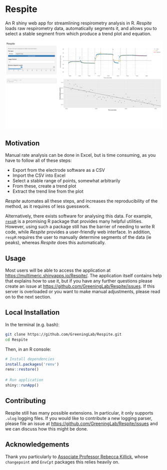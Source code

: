 # Respite
An R shiny web app for streamlining respirometry analysis in R.
*Respite* loads raw respirometry data, automatically segments it, and allows you to select a stable segment from which produce a trend plot and equation.

![](./screenshot.png)

## Motivation

Manual rate analysis  can be done in Excel, but is time consuming, as you have to follow all of these steps:

* Export from the electrode software as a CSV
* Import the CSV into Excel
* Select a stable range of points, somewhat arbitrarily
* From these, create a trend plot
* Extract the trend line from the plot

*Respite* automates all these steps, and increases the reproducibility of the method, as it requires of less guesswork.

Alternatively, there exists software for analysing this data.
For example, [`respR`](https://github.com/januarharianto/respR) is a promising R package that provides many helpful utilities.
However, using such a package still has the barrier of needing to write R code, while *Respite* provides a user-friendly web interface.
In addition, `respR` requires the user to manually determine segments of the data (ie peaks), whereas *Respite* does this automatically.

## Usage

Most users will be able to access the application at <https://multimeric.shinyapps.io/Respite/>.
The application itself contains help that explains how to use it, but if you have any further questions please create an issue at <https://github.com/GreeningLab/Respite/issues>.
If this server is overloaded or you want to make manual adjustments, please read on to the next section.

## Local Installation
In the terminal (e.g. bash):
```bash
git clone https://github.com/GreeningLab/Respite.git
cd Respite
```

Then, in an R console:
```R
# Install dependencies
install.packages('renv')
renv::restore()

# Run application
shiny::runApp()
```

## Contributing
Respite still has many possible extensions.
In particular, it only supports `.ulog` logging files.
If you would like to contribute a new logging parser, please file an issue at <https://github.com/GreeningLab/Respite/issues> and we can discuss how this might be done.

## Acknowledgements

Thank you particularly to [Associate Professor Rebecca Killick](https://www.lancs.ac.uk/~killick/), whose `changepoint` and `EnvCpt` packages this relies heavily on.